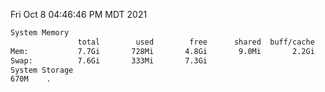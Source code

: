 Fri Oct  8 04:46:46 PM MDT 2021
```bash
System Memory
               total        used        free      shared  buff/cache   available
Mem:           7.7Gi       728Mi       4.8Gi       9.0Mi       2.2Gi       6.6Gi
Swap:          7.6Gi       333Mi       7.3Gi
System Storage
670M	.
```
```bash
